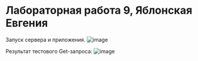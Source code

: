 # Лабораторная работа 9, Яблонская Евгения

Запуск сервера и приложения.
![image](https://github.com/user-attachments/assets/dafdf1bf-b46f-4315-90a2-5512fb3d8f34)

Результат тестового Get-запроса:
![image](https://github.com/user-attachments/assets/216c7cb4-61bf-47c1-8efb-a8719d97b8bc)


